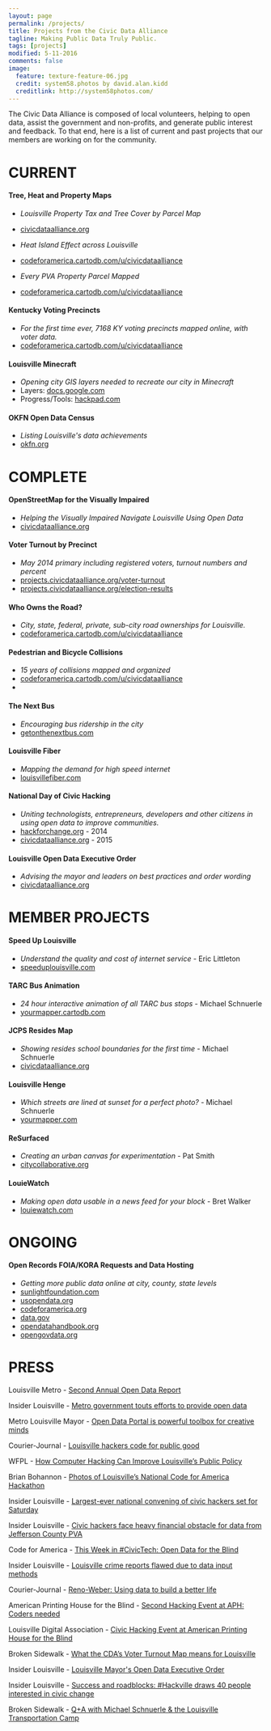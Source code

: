 ```yaml
---
layout: page
permalink: /projects/
title: Projects from the Civic Data Alliance
tagline: Making Public Data Truly Public.
tags: [projects]
modified: 5-11-2016
comments: false
image:
  feature: texture-feature-06.jpg
  credit: system58.photos by david.alan.kidd
  creditlink: http://system58photos.com/
---
```


The Civic Data Alliance is composed of local volunteers, helping to open data, assist the government and non-profits, and generate public interest and feedback.  To that end, here is a list of current and past projects that our members are working on for the community.



# CURRENT

#### **Tree, Heat and Property Maps**
* *Louisville Property Tax and Tree Cover by Parcel Map*
* [civicdataalliance.org](http://www.civicdataalliance.org/louisville-property-tax-tree-canopy-map-open-data/)

* *Heat Island Effect across Louisville*
* [codeforamerica.cartodb.com/u/civicdataalliance](https://codeforamerica.cartodb.com/u/civicdataalliance/viz/47c64c38-0ae9-11e6-ab5b-0e31c9be1b51/map)

* *Every PVA Property Parcel Mapped*
* [codeforamerica.cartodb.com/u/civicdataalliance](https://codeforamerica.cartodb.com/u/civicdataalliance/viz/c659ca56-f75d-11e5-86df-0ecfd53eb7d3/map)

#### **Kentucky Voting Precincts**
* *For the first time ever, 7168 KY voting precincts mapped online, with voter data.*
* [codeforamerica.cartodb.com/u/civicdataalliance](https://codeforamerica.cartodb.com/u/civicdataalliance/viz/830a2b22-07fe-11e6-8b87-0e787de82d45/map)

#### **Louisville Minecraft**
* *Opening city GIS layers needed to recreate our city in Minecraft*
* Layers: [docs.google.com](https://docs.google.com/a/yourmapper.com/document/d/1BaNt7-RC48QQM8U1s6UMJlU6CNc7Igxk7IaVRh5wxgQ/edit)
* Progress/Tools: [hackpad.com](https://hackpad.com/Minecraft-Louisville-Ub1wrkuQJ2a)

#### **OKFN Open Data Census**
* *Listing Louisville's data achievements*
* [okfn.org](http://us-city.census.okfn.org/place/louisville)



# COMPLETE #

#### **OpenStreetMap for the Visually Impaired**
* *Helping the Visually Impaired Navigate Louisville Using Open Data*
* [civicdataalliance.org](http://www.civicdataalliance.org/gis-open-data-american-printing-house-open-street-map/)

#### **Voter Turnout by Precinct**
* *May 2014 primary including registered voters, turnout numbers and percent*
* [projects.civicdataalliance.org/voter-turnout](http://projects.civicdataalliance.org/voter-turnout/)
* [projects.civicdataalliance.org/election-results](http://projects.civicdataalliance.org/election-results/)

#### **Who Owns the Road?**
* *City, state, federal, private, sub-city road ownerships for Louisville.*
* [codeforamerica.cartodb.com/u/civicdataalliance](https://codeforamerica.cartodb.com/u/civicdataalliance/viz/354e6296-f28b-11e5-aced-0e3ff518bd15/map)

#### **Pedestrian and Bicycle Collisions**
* *15 years of collisions mapped and organized*
* [codeforamerica.cartodb.com/u/civicdataalliance](https://codeforamerica.cartodb.com/u/civicdataalliance/viz/709d8d9a-4b3d-11e5-a779-0e4fddd5de28/map)
* 
#### **The Next Bus**
* *Encouraging bus ridership in the city*
* [getonthenextbus.com](http://www.getonthenextbus.com)

#### **Louisville Fiber**
* *Mapping the demand for high speed internet*
* [louisvillefiber.com](http://www.louisvillefiber.com/)

#### **National Day of Civic Hacking**
* *Uniting technologists, entrepreneurs, developers and other citizens in using open data to improve communities.*
* [hackforchange.org](http://blog.yourmapper.com/2014/06/hack-for-change-louisville-recap-2014/) - 2014
* [civicdataalliance.org](http://www.civicdataalliance.org/national-day-of-civic-hacking-louisville/) - 2015

#### **Louisville Open Data Executive Order**
* *Advising the mayor and leaders on best practices and order wording*
* [civicdataalliance.org](http://www.civicdataalliance.org/forum/?place=msg%2Fcivicdataalliance%2FiNpZKsimyf0%2FYPyqmThcnTEJ)



# MEMBER PROJECTS #

#### **Speed Up Louisville**
* *Understand the quality and cost of internet service* - Eric Littleton
* [speeduplouisville.com](https://www.speeduplouisville.com/)

#### **TARC Bus Animation**
* *24 hour interactive animation of all TARC bus stops* - Michael Schnuerle
* [yourmapper.cartodb.com](https://yourmapper.cartodb.com/viz/ef80ee32-1a81-11e5-ac33-0e018d66dc29/public_map)

#### **JCPS Resides Map**
* *Showing resides school boundaries for the first time* - Michael Schnuerle
* [civicdataalliance.org](http://data.civicdataalliance.org/dataset/jcps-resides-school-map-kml)

#### **Louisville Henge**
* *Which streets are lined at sunset for a perfect photo?* - Michael Schnuerle
* [yourmapper.com](http://www.yourmapper.com/demo/cityhenge/map.html#12/38.2169/-85.6931/9/9)

#### **ReSurfaced**
* *Creating an urban canvas for experimentation* - Pat Smith
* [citycollaborative.org](http://citycollaborative.org/popupplaza/)

#### **LouieWatch**
* *Making open data usable in a news feed for your block* - Bret Walker
* [louiewatch.com](http://louiewatch.com/)




# ONGOING

#### **Open Records FOIA/KORA Requests and Data Hosting**
* *Getting more public data online at city, county, state levels*
* [sunlightfoundation.com](http://sunlightfoundation.com/opendataguidelines/)
* [usopendata.org](https://usopendata.org/)
* [codeforamerica.org](http://www.codeforamerica.org/)
* [data.gov](https://www.data.gov/open-gov/)
* [opendatahandbook.org](http://opendatahandbook.org/)
* [opengovdata.org](http://opengovdata.org/)




# PRESS 

Louisville Metro - [Second Annual Open Data Report](https://louisvilleky.gov/news/49-new-data-sets-added-louisville-metro-website-over-last-year)

Insider Louisville - [Metro government touts efforts to provide open data](http://insiderlouisville.com/metro/accountability/louisville-continues-make-good-promise-providing-open-data/)

Metro Louisville Mayor - [Open Data Portal is powerful toolbox for creative minds](https://louisvilleky.gov/news/open-data-portal-powerful-toolbox-creative-minds)

Courier-Journal - [Louisville hackers code for public good](http://www.courier-journal.com/story/news/local/2015/06/07/louisville-hackers-code-public-good/28666213/)

WFPL - [How Computer Hacking Can Improve Louisville’s Public Policy](http://wfpl.org/how-computer-hacking-can-improve-louisvilles-public-policy/)

Brian Bohannon - [Photos of Louisville’s National Code for America Hackathon](http://brianbohannon.com/2015/louisville-hackers-code-for-public-good/2357/)

Insider Louisville - [Largest-ever national convening of civic hackers set for Saturday](http://insiderlouisville.com/startups/ecosystem/civic-data-alliance-hosts-national-day-civic-hacking-weekend/)

Insider Louisville - [Civic hackers face heavy financial obstacle for data from Jefferson County PVA](http://insiderlouisville.com/metro/social_good/civic-hackers-face-heavy-financial-obstacle-data-jefferson-county-pva/)

Code for America - [This Week in #CivicTech: Open Data for the Blind](http://www.codeforamerica.org/blog/2015/05/21/this-week-in-civictech-open-data-for-the-blind/)

Insider Louisville - [Louisville crime reports flawed due to data input methods](http://insiderlouisville.com/news/data/)

Courier-Journal - [Reno-Weber: Using data to build a better life](http://www.courier-journal.com/story/opinion/2015/05/16/greater-louisville-project-data-driven-community-outcomes/27463879/)

American Printing House for the Blind - [Second Hacking Event at APH: Coders needed](http://www.aph.org/pr/20150303-Louisville-Civic-Data-Alliance-to-hold-Second-Civic-Hacking-Event.html)

Louisville Digital Association - [Civic Hacking Event at American Printing House for the Blind ](http://www.louisvilledigital.org/events/louisvilles-civic-data-alliance-to-hold-second-civic-hacking-event-at-american-printing-house-for-the-blind-on-march-21-coders-needed/)

Broken Sidewalk - [What the CDA’s Voter Turnout Map means for Louisville](http://brokensidewalk.com/2014/voter-turnout-map/)

Insider Louisville - [Louisville Mayor's Open Data Executive Order](http://insiderlouisville.com/news/major-score-persistence-week-mayor-greg-fischer-signs-executive-order-open-data-plan/)

Insider Louisville - [Success and roadblocks: #Hackville draws 40 people interested in civic change](http://insiderlouisville.com/metro/social_good/hackville-draws-40-people-interested-in-civic-change/)

Broken Sidewalk - [Q+A with Michael Schnuerle & the Louisville Transportation Camp](http://brokensidewalk.com/2011/an-open-data-qa-with-michael-schnuerle-and-the-louisville-transportation-camp/)




